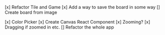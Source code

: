 [x] Refactor Tile and Game
[x] Add a way to save the board in some way
[] Create board from image

[x] Color Picker
[x] Create Canvas React Component
[x] Zooming?
[x] Dragging if zoomed in etc.
[] Refactor the whole app
